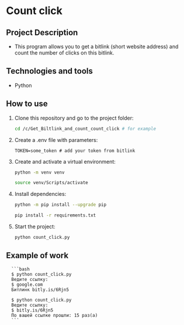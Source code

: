 # Count click

## Project Description
 - This program allows you to get a bitlink (short website address) and count the number of clicks on this bitlink.

## Technologies and tools
 - Python

## How to use
1. Clone this repository and go to the project folder:
   ```bash
   cd /c/Get_Biltlink_and_count_count_click # for example
   ```

2. Create a .env file with parameters:
   ```
   TOKEN=some_token # add your token from bitlink
   ```

3. Сreate and activate a virtual environment:
   ```bash
   python -m venv venv 
   
   source venv/Scripts/activate
   ```

4. Install dependencies:
   ```bash
   python -m pip install --upgrade pip

   pip install -r requirements.txt
   ```

5. Start the project:
   ```bash
   python count_click.py
   ```

## Example of work
    
      ```bash
      $ python count_click.py
      Ведите ссылку: 
      $ google.com
      Битлинк bitly.is/6Rjn5

      $ python count_click.py
      Ведите ссылку:
      $ bitly.is/6Rjn5
      По вашей ссылке прошли: 15 раз(а)
      ```


